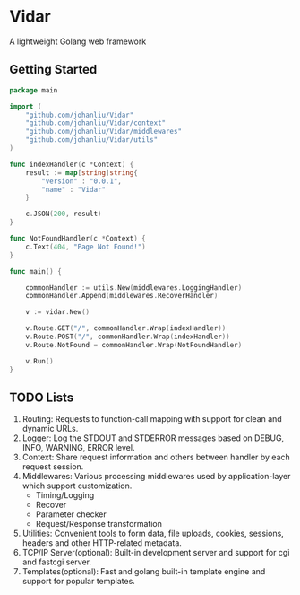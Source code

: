 # Vidar
A lightweight Golang web framework


## Getting Started

~~~ go
package main

import (
    "github.com/johanliu/Vidar"
    "github.com/johanliu/Vidar/context"
    "github.com/johanliu/Vidar/middlewares"
    "github.com/johanliu/Vidar/utils"
)

func indexHandler(c *Context) {
	result := map[string]string{
		"version" : "0.0.1",
		"name" : "Vidar"
	}

	c.JSON(200, result)
}

func NotFoundHandler(c *Context) {
	c.Text(404, "Page Not Found!")
}

func main() {

	commonHandler := utils.New(middlewares.LoggingHandler)
	commonHandler.Append(middlewares.RecoverHandler)

	v := vidar.New()

	v.Route.GET("/", commonHandler.Wrap(indexHandler))
	v.Route.POST("/", commonHandler.Wrap(indexHandler))
	v.Route.NotFound = commonHandler.Wrap(NotFoundHandler)

	v.Run()
}

~~~


## TODO Lists

1. Routing: Requests to function-call mapping with support for clean and dynamic URLs.
2. Logger: Log the STDOUT and STDERROR messages based on DEBUG, INFO, WARNING, ERROR level.
3. Context: Share request information and others between handler by each request session.
4. Middlewares: Various processing middlewares used by application-layer which support customization.
    - Timing/Logging
    - Recover
    - Parameter checker
    - Request/Response transformation
5. Utilities: Convenient tools to form data, file uploads, cookies, sessions, headers and other HTTP-related metadata.
6. TCP/IP Server(optional): Built-in development server and support for cgi and fastcgi server.
7. Templates(optional): Fast and golang built-in template engine and support for popular templates.
